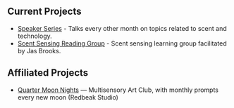 ## Current Projects
* [Speaker Series](/projects/speaker-series) - Talks every other month on topics related to scent and technology.
* [Scent Sensing Reading Group](/projects/scent-sensing-reading-group) - Scent sensing learning group facilitated by Jas Brooks.

## Affiliated Projects
* [Quarter Moon Nights](https://github.com/redbeakstudio/quarter-moon-nights) — Multisensory Art Club, with monthly prompts every new moon (Redbeak Studio)
